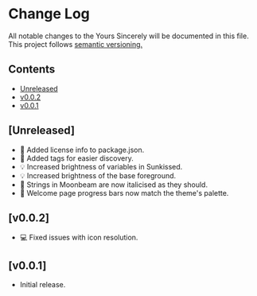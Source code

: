 # Change Log

All notable changes to the Yours Sincerely will be documented in this file.
This project follows [semantic versioning.](https://semver.org/)

## Contents
- [Unreleased](#unreleased)
- [v0.0.2](#v002)
- [v0.0.1](#v001)

## [Unreleased]
- 📄 Added license info to package.json.
- 📄 Added tags for easier discovery.
- 💡 Increased brightness of variables in Sunkissed.
- 💡 Increased brightness of the base foreground.
- 🎢 Strings in Moonbeam are now italicised as they should. 
- 🎉 Welcome page progress bars now match the theme's palette.

## [v0.0.2]

- 💻 Fixed issues with icon resolution.

## [v0.0.1]

- Initial release.
